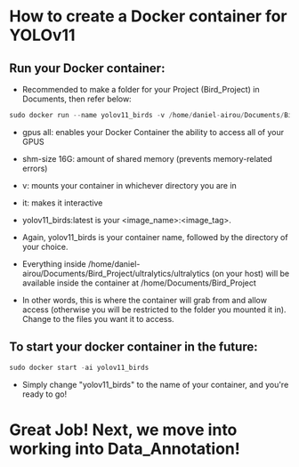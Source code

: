 # How to create a Docker container for YOLOv11

## Run your Docker container:
- Recommended to make a folder for your Project (Bird_Project) in Documents, then refer below:
```python
sudo docker run --name yolov11_birds -v /home/daniel-airou/Documents/Bird_Project/ultralytics/ultralytics:/home/Documents/Bird_Project --gpus all --shm-size 16G -it yolov11_birds:latest
```
- gpus all: enables your Docker Container the ability to access all of your GPUS
- shm-size 16G: amount of shared memory (prevents memory-related errors)
- v: mounts your container in whichever directory you are in
- it: makes it interactive
- yolov11_birds:latest is your <image_name>:<image_tag>.

- Again, yolov11_birds is your container name, followed by the directory of your choice.
- Everything inside /home/daniel-airou/Documents/Bird_Project/ultralytics/ultralytics (on your host) will be available inside the container at /home/Documents/Bird_Project
- In other words, this is where the container will grab from and allow access (otherwise you will be restricted to the folder you mounted it in). Change to the files you want it to access.


## To start your docker container in the future:

```python
sudo docker start -ai yolov11_birds
````
- Simply change "yolov11_birds" to the name of your container, and you're ready to go!



# Great Job! Next, we move into working into Data_Annotation!

